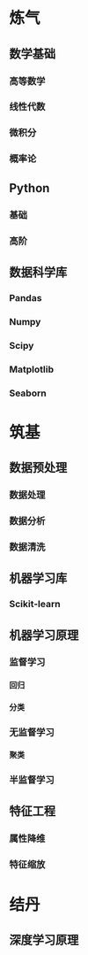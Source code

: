 # 炼气
## 数学基础
### 高等数学
### 线性代数
### 微积分
### 概率论

## Python
### 基础
### 高阶

## 数据科学库
### Pandas
### Numpy
### Scipy
### Matplotlib
### Seaborn

# 筑基
## 数据预处理
### 数据处理
### 数据分析
### 数据清洗

## 机器学习库
### Scikit-learn

## 机器学习原理
### 监督学习
#### 回归
#### 分类
### 无监督学习
#### 聚类
### 半监督学习

## 特征工程
### 属性降维
### 特征缩放


# 结丹
## 深度学习原理
